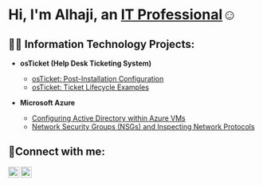 <h1>Hi, I'm Alhaji, an <a href="https://linkedin.com/in/alhaji-kamara-7693092b4">IT Professional</a>☺</h1>

<h2>👨‍💻 Information Technology Projects:</h2>

- <b>osTicket (Help Desk Ticketing System)</b>

  - [osTicket: Post-Installation Configuration](https://github.com/alhajikamara/post-install-config)
  - [osTicket: Ticket Lifecycle Examples](https://github.com/alhajikamara/ticket-lifecycle)
- <b>Microsoft Azure</b>
  - [Configuring Active Directory within Azure VMs](https://github.com/alhajikamara/configure-ad)
  - [Network Security Groups (NSGs) and Inspecting Network Protocols](https://github.com/alhajikamara/azure-network-protocols)

<h2>🤳Connect with me:</h2>


[<img align="left" alt="Josh | LinkedIn" width="22px" src="https://cdn.jsdelivr.net/npm/simple-icons@v3/icons/linkedin.svg" />][linkedin]
[<img align="left" alt="Josh | Instagram" width="22px" src="https://cdn.jsdelivr.net/npm/simple-icons@v3/icons/instagram.svg" />][instagram]


[instagram]: https://www.instagram.com/Josh
[linkedin]: https://linkedin.com/in/alhaji-kamara-7693092b4/Josh
